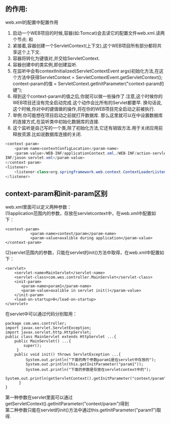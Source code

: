 ## <context-param>的作用:  
web.xml的配置中<context-param>配置作用
1. 启动一个WEB项目的时候,容器(如:Tomcat)会去读它的配置文件web.xml.读两个节点: <listener></listener> 和 <context-param></context-param>
2. 紧接着,容器创建一个ServletContext(上下文),这个WEB项目所有部分都将共享这个上下文.
3. 容器将<context-param></context-param>转化为键值对,并交给ServletContext.
4. 容器创建<listener></listener>中的类实例,即创建监听.
5. 在监听中会有contextInitialized(ServletContextEvent args)初始化方法,在这个方法中获得ServletContext = ServletContextEvent.getServletContext();
context-param的值 = ServletContext.getInitParameter("context-param的键");
6. 得到这个context-param的值之后,你就可以做一些操作了.注意,这个时候你的WEB项目还没有完全启动完成.这个动作会比所有的Servlet都要早.
换句话说,这个时候,你对<context-param>中的键值做的操作,将在你的WEB项目完全启动之前被执行.
7. 举例.你可能想在项目启动之前就打开数据库.
那么这里就可以在<context-param>中设置数据库的连接方式,在监听类中初始化数据库的连接.
8. 这个监听是自己写的一个类,除了初始化方法,它还有销毁方法.用于关闭应用前释放资源.比如说数据库连接的关闭.
```Java
<context-param>
    <param-name>contextConfigLocation</param-name>
    <param-value>/WEB-INF/applicationContext.xml,/WEB-INF/action-servlet.xml,/WEB-
INF/jason-servlet.xml</param-value>
</context-param>
<listener>
    <listener-class>org.springframework.web.context.ContextLoaderListener</listener-class>
</listener>
```
## context-param和init-param区别
web.xml里面可以定义两种参数：  
(1)application范围内的参数，存放在servletcontext中，在web.xml中配置如下：

```
<context-param>
           <param-name>context/param</param-name>
           <param-value>avalible during application</param-value>
</context-param>
```

(2)servlet范围内的参数，只能在servlet的init()方法中取得，在web.xml中配置如下：

```
<servlet>
    <servlet-name>MainServlet</servlet-name>
    <servlet-class>com.wes.controller.MainServlet</servlet-class>
    <init-param>
       <param-name>param1</param-name>
       <param-value>avalible in servlet init()</param-value>
    </init-param>
    <load-on-startup>0</load-on-startup>
</servlet>
```

在servlet中可以通过代码分别取用：

```
package com.wes.controller;
import javax.servlet.ServletException;
import javax.servlet.http.HttpServlet;
public class MainServlet extends HttpServlet ...{
    public MainServlet() ...{
        super();
     }
    public void init() throws ServletException ...{
         System.out.println("下面的两个参数param1是在servlet中存放的");
         System.out.println(this.getInitParameter("param1"));
         System.out.println("下面的参数是存放在servletcontext中的");
        System.out.println(getServletContext().getInitParameter("context/param"));
      }
}
```

第一种参数在servlet里面可以通过getServletContext().getInitParameter("context/param")得到  
第二种参数只能在servlet的init()方法中通过this.getInitParameter("param1")取得.